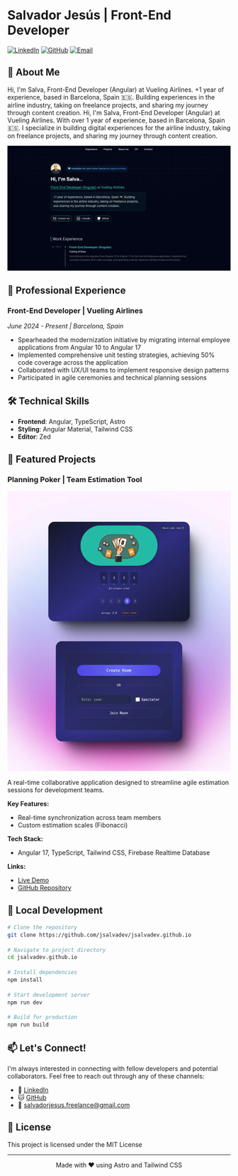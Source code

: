 # Salvador Jesús | Front-End Developer

[![LinkedIn](https://img.shields.io/badge/-LinkedIn-0A66C2?style=flat&logo=linkedin&logoColor=white)](https://www.linkedin.com/in/jsalvadev/)
[![GitHub](https://img.shields.io/badge/-GitHub-181717?style=flat&logo=github&logoColor=white)](https://github.com/jsalvadev)
[![Email](https://img.shields.io/badge/-Email-EA4335?style=flat&logo=gmail&logoColor=white)](mailto:salvadorjesus.freelance@gmail.com)

## 🚀 About Me

Hi, I'm Salva, Front-End Developer (Angular) at Vueling Airlines.
+1 year of experience, based in Barcelona, Spain 🇪🇸. Building experiences in the airline industry, taking on freelance projects, and sharing my journey through content creation.
Hi, I'm Salva, Front-End Developer (Angular) at Vueling Airlines. With over 1 year of experience, based in Barcelona, Spain 🇪🇸. I specialize in building digital experiences for the airline industry, taking on freelance projects, and sharing my journey through content creation.

![Portfolio Preview](public/screenshots/preview-desktop.webp)

## 💼 Professional Experience

### Front-End Developer | Vueling Airlines

_June 2024 - Present | Barcelona, Spain_

- Spearheaded the modernization initiative by migrating internal employee applications from Angular 10 to Angular 17
- Implemented comprehensive unit testing strategies, achieving 50% code coverage across the application
- Collaborated with UX/UI teams to implement responsive design patterns
- Participated in agile ceremonies and technical planning sessions

## 🛠️ Technical Skills

- **Frontend**: Angular, TypeScript, Astro
- **Styling**: Angular Material, Tailwind CSS
- **Editor**: Zed

## 🎯 Featured Projects

### Planning Poker | Team Estimation Tool

![Planning Poker Preview](public/project1.webp)

A real-time collaborative application designed to streamline agile estimation sessions for development teams.

**Key Features:**

- Real-time synchronization across team members
- Custom estimation scales (Fibonacci)

**Tech Stack:**

- Angular 17, TypeScript, Tailwind CSS, Firebase Realtime Database

**Links:**

- [Live Demo](https://pppeople.vercel.app/welcome)
- [GitHub Repository](https://github.com/gallianoms/pppeople)

## 🚀 Local Development

```bash
# Clone the repository
git clone https://github.com/jsalvadev/jsalvadev.github.io

# Navigate to project directory
cd jsalvadev.github.io

# Install dependencies
npm install

# Start development server
npm run dev

# Build for production
npm run build
```

## 📫 Let's Connect!

I'm always interested in connecting with fellow developers and potential collaborators. Feel free to reach out through any of these channels:

- 💼 [LinkedIn](https://linkedin.com/in/jsalvadev)
- 🐱 [GitHub](https://github.com/jsalvadev)
- 📧 [salvadorjesus.freelance@gmail.com](mailto:salvadorjesus.freelance@gmail.com)

## 📄 License

This project is licensed under the MIT License

---

<p align="center">Made with ♥ using Astro and Tailwind CSS</p>
